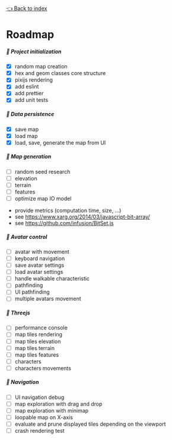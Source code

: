 [👈 Back to index](./index.md)

# Roadmap

##### 📍 Project initialization

-   [x] random map creation
-   [x] hex and geom classes core structure
-   [x] pixijs rendering
-   [x] add eslint
-   [x] add prettier
-   [x] add unit tests

##### 📍 Data persistence

-   [x] save map
-   [x] load map
-   [x] load, save, generate the map from UI

##### 📍 Map generation

-   [ ] random seed research
-   [ ] elevation
-   [ ] terrain
-   [ ] features
-   [ ] optimize map IO model
-   provide metrics (computation time, size, ...)
-   see https://www.xarg.org/2014/03/javascript-bit-array/
-   see https://github.com/infusion/BitSet.js

##### 📍 Avatar control

-   [ ] avatar with movement
-   [ ] keyboard navigation
-   [ ] save avatar settings
-   [ ] load avatar settings
-   [ ] handle walkable characteristic
-   [ ] pathfinding
-   [ ] UI pathfinding
-   [ ] multiple avatars movement

##### 📍 Threejs

-   [ ] performance console
-   [ ] map tiles rendering
-   [ ] map tiles elevation
-   [ ] map tiles terrain
-   [ ] map tiles features
-   [ ] characters
-   [ ] characters movements

##### 📍 Navigation

-   [ ] UI navigation debug
-   [ ] map exploration with drag and drop
-   [ ] map exploration with minimap
-   [ ] loopable map on X-axis
-   [ ] evaluate and prune displayed tiles depending on the viewport
-   [ ] crash rendering test
